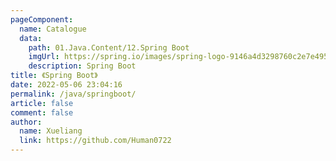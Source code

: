 ```yaml
---
pageComponent:
  name: Catalogue
  data:
    path: 01.Java.Content/12.Spring Boot
    imgUrl: https://spring.io/images/spring-logo-9146a4d3298760c2e7e49595184e1975.svg
    description: Spring Boot 
title: 《Spring Boot》
date: 2022-05-06 23:04:16
permalink: /java/springboot/
article: false
comment: false
author:
  name: Xueliang
  link: https://github.com/Human0722
---
```

